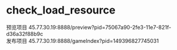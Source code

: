 # check_load_resource

预览项目 45.77.30.19:8888/preview?pid=75067a90-2fe3-11e7-821f-d36a32f88b9c   
发布项目 45.77.30.19:8888/gameIndex?pid=149396827745031